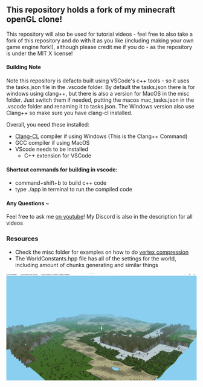 ## This repository holds a fork of my minecraft openGL clone!
This repository will also be used for tutorial videos - feel free to also take a fork of this repository and do with it as you like (including making your own game engine fork!), although please credit me if you do - as the repository is under the MIT X license!

#### Building Note 
Note this repository is defacto built using VSCode's c++ tools - so it uses the tasks.json file in the .vscode folder. By default the tasks.json there is for windows using clang++, but there is also a version for MacOS in the misc folder. Just switch them if needed, putting the macos mac_tasks.json in the .vscode folder and renaming it to tasks.json. The Windows version also use Clang++ so make sure you have clang-cl installed. 

Overall, you need these installed:
- [Clang-CL](https://www.youtube.com/watch?v=tVZB_L2SuFw) compiler if using Windows (This is the Clang++ Command)
- GCC compiler if using MacOS 
- VScode needs to be installed
    - C++ extension for VSCode

#### Shortcut commands for building in vscode: 
- command+shift+b to build c++ code
- type ./app in terminal to run the compiled code

#### Any Questions ~ 
Feel free to ask me [on youtube](https://www.youtube.com/@Finding_Fortune/videos)! My Discord is also in the description for all videos

### Resources
- Check the misc folder for examples on how to do [vertex compression](https://www.youtube.com/watch?v=d10MOYtNXB4) 
- The WorldConstants.hpp file has all of the settings for the world, including amount of chunks generating and similar things

![Clone Image](misc/clone_screenshot.png "Clone Image")
